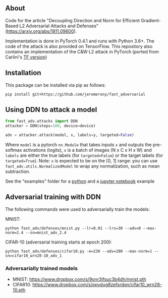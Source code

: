 ## About

Code for the article "Decoupling Direction and Norm for Efficient Gradient-Based L2 Adversarial Attacks and Defenses" (https://arxiv.org/abs/1811.09600). 


Implementation is done in PyTorch 0.4.1 and runs with Python 3.6+. The code of the attack is also provided on TensorFlow. This repository also contains an implementation of the C&W L2 attack in PyTorch (ported from Carlini's [TF version](https://github.com/carlini/nn_robust_attacks/blob/master/l2_attack.py))

## Installation

This package can be installed via pip as follows:

```pip install git+https://github.com/jeromerony/fast_adversarial```

## Using DDN to attack a model

```python
from fast_adv.attacks import DDN
attacker = DDN(steps=100, device=device)

adv = attacker.attack(model, x, labels=y, targeted=False)
```
 
Where ```model``` is a pytorch ``nn.Module`` that takes inputs ```x``` and outputs the pre-softmax activations (logits), ```x``` is a batch of images (N x C x H x W) and ```labels``` are either the true labels (for ```targeted=False```) or the target labels (for ```targeted=True```). Note: ```x``` is expected to be on the [0, 1] range: you can use ```fast_adv.utils.NormalizedModel``` to wrap any normalization, such as mean subtraction.

See the "examples" folder for a [python](https://github.com/jeromerony/fast_adversarial/blob/master/examples/mnist_example.py) and a [jupyter notebook](https://github.com/jeromerony/fast_adversarial/blob/master/examples/mnist_noteboook_example.ipynb) example

## Adversarial training with DDN

The following commands were used to adversarially train the models:

MNIST:
```
python fast_adv/defenses/mnist.py --lr=0.01 --lrs=30 --adv=0 --max-norm=2.4 --sn=mnist_adv_2.4
```

CIFAR-10 (adversarial training starts at epoch 200):
```
python fast_adv/defenses/cifar10.py -e=230 --adv=200 --max-norm=1 --sn=cifar10_wrn28-10_adv_1
```

### Adversarially trained models 

* MNIST: https://www.dropbox.com/s/9onr3jfsuc3b4dh/mnist.pth
* CIFAR10: https://www.dropbox.com/s/ppydug8zefsrdqn/cifar10_wrn28-10.pth


